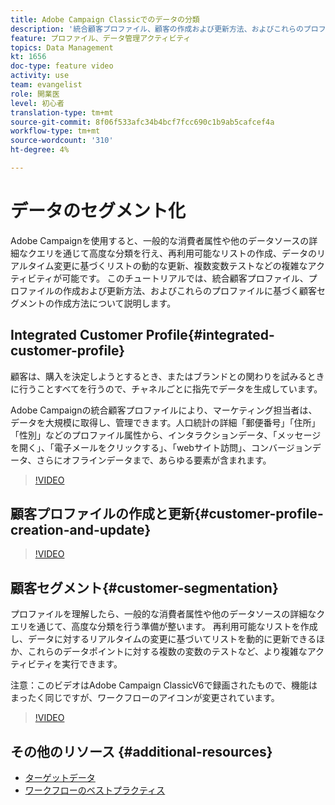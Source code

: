```yaml
---
title: Adobe Campaign Classicでのデータの分類
description: '統合顧客プロファイル、顧客の作成および更新方法、およびこれらのプロファイルに基づくプロファイルセグメントの作成方法を理解します。 '
feature: プロファイル、データ管理アクティビティ
topics: Data Management
kt: 1656
doc-type: feature video
activity: use
team: evangelist
role: 開業医
level: 初心者
translation-type: tm+mt
source-git-commit: 8f06f533afc34b4bcf7fcc690c1b9ab5cafcef4a
workflow-type: tm+mt
source-wordcount: '310'
ht-degree: 4%

---
```



# データのセグメント化

Adobe Campaignを使用すると、一般的な消費者属性や他のデータソースの詳細なクエリを通じて高度な分類を行え、再利用可能なリストの作成、データのリアルタイム変更に基づくリストの動的な更新、複数変数テストなどの複雑なアクティビティが可能です。 このチュートリアルでは、統合顧客プロファイル、プロファイルの作成および更新方法、およびこれらのプロファイルに基づく顧客セグメントの作成方法について説明します。

## Integrated Customer Profile{#integrated-customer-profile}

顧客は、購入を決定しようとするとき、またはブランドとの関わりを試みるときに行うことすべてを行うので、チャネルごとに指先でデータを生成しています。

Adobe Campaignの統合顧客プロファイルにより、マーケティング担当者は、データを大規模に取得し、管理できます。人口統計の詳細「郵便番号」「住所」「性別」などのプロファイル属性から、インタラクションデータ、「メッセージを開く」、「電子メールをクリックする」、「webサイト訪問」、コンバージョンデータ、さらにオフラインデータまで、あらゆる要素が含まれます。

>[!VIDEO](https://video.tv.adobe.com/v/23629?quality=12)

## 顧客プロファイルの作成と更新{#customer-profile-creation-and-update}

>[!VIDEO](https://video.tv.adobe.com/v/23632?quality=12)

## 顧客セグメント{#customer-segmentation}

プロファイルを理解したら、一般的な消費者属性や他のデータソースの詳細なクエリを通じて、高度な分類を行う準備が整います。 再利用可能なリストを作成し、データに対するリアルタイムの変更に基づいてリストを動的に更新できるほか、これらのデータポイントに対する複数の変数のテストなど、より複雑なアクティビティを実行できます。

注意：このビデオはAdobe Campaign ClassicV6で録画されたもので、機能はまったく同じですが、ワークフローのアイコンが変更されています。

>[!VIDEO](https://video.tv.adobe.com/v/23635?quality=12)

## その他のリソース {#additional-resources}

* [ターゲットデータ](https://docs.adobe.com/content/help/en/campaign-classic/using/automating-with-workflows/general-operation/targeting-data.html)
* [ワークフローのベストプラクティス](https://docs.adobe.com/content/help/ja-JP/campaign-classic/using/automating-with-workflows/general-operation/workflow-best-practices.html)
